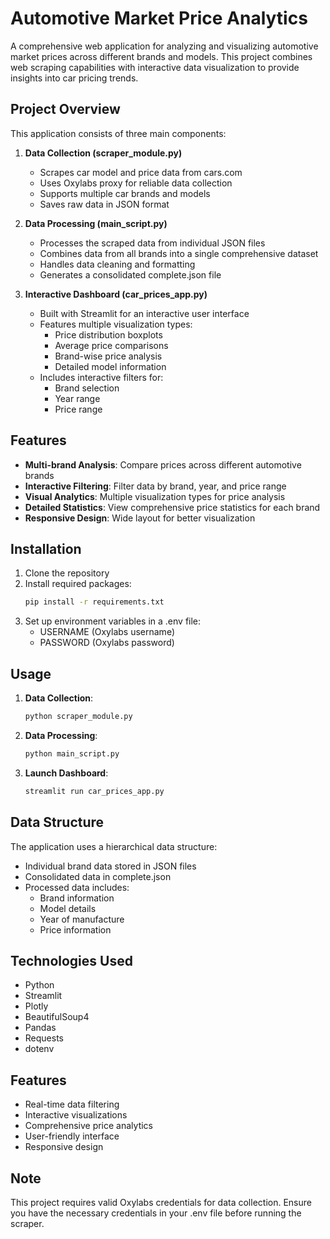 # Automotive Market Price Analytics

A comprehensive web application for analyzing and visualizing automotive market prices across different brands and models. This project combines web scraping capabilities with interactive data visualization to provide insights into car pricing trends.

## Project Overview

This application consists of three main components:

1. **Data Collection (scraper_module.py)**
   - Scrapes car model and price data from cars.com
   - Uses Oxylabs proxy for reliable data collection
   - Supports multiple car brands and models
   - Saves raw data in JSON format

2. **Data Processing (main_script.py)**
   - Processes the scraped data from individual JSON files
   - Combines data from all brands into a single comprehensive dataset
   - Handles data cleaning and formatting
   - Generates a consolidated complete.json file

3. **Interactive Dashboard (car_prices_app.py)**
   - Built with Streamlit for an interactive user interface
   - Features multiple visualization types:
     * Price distribution boxplots
     * Average price comparisons
     * Brand-wise price analysis
     * Detailed model information
   - Includes interactive filters for:
     * Brand selection
     * Year range
     * Price range

## Features

- **Multi-brand Analysis**: Compare prices across different automotive brands
- **Interactive Filtering**: Filter data by brand, year, and price range
- **Visual Analytics**: Multiple visualization types for price analysis
- **Detailed Statistics**: View comprehensive price statistics for each brand
- **Responsive Design**: Wide layout for better visualization

## Installation

1. Clone the repository
2. Install required packages:
   ```bash
   pip install -r requirements.txt
   ```
3. Set up environment variables in a .env file:
   - USERNAME (Oxylabs username)
   - PASSWORD (Oxylabs password)

## Usage

1. **Data Collection**:
   ```bash
   python scraper_module.py
   ```

2. **Data Processing**:
   ```bash
   python main_script.py
   ```

3. **Launch Dashboard**:
   ```bash
   streamlit run car_prices_app.py
   ```

## Data Structure

The application uses a hierarchical data structure:
- Individual brand data stored in JSON files
- Consolidated data in complete.json
- Processed data includes:
  * Brand information
  * Model details
  * Year of manufacture
  * Price information

## Technologies Used

- Python
- Streamlit
- Plotly
- BeautifulSoup4
- Pandas
- Requests
- dotenv

## Features

- Real-time data filtering
- Interactive visualizations
- Comprehensive price analytics
- User-friendly interface
- Responsive design

## Note

This project requires valid Oxylabs credentials for data collection. Ensure you have the necessary credentials in your .env file before running the scraper.